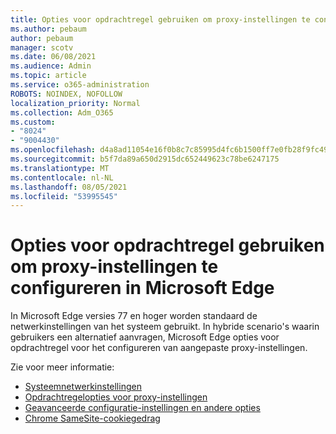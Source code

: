 ```yaml
---
title: Opties voor opdrachtregel gebruiken om proxy-instellingen te configureren in Microsoft Edge
ms.author: pebaum
author: pebaum
manager: scotv
ms.date: 06/08/2021
ms.audience: Admin
ms.topic: article
ms.service: o365-administration
ROBOTS: NOINDEX, NOFOLLOW
localization_priority: Normal
ms.collection: Adm_O365
ms.custom:
- "8024"
- "9004430"
ms.openlocfilehash: d4a8ad11054e16f0b8c7c85995d4fc6b1500ff7e0fb28f9fc495b7cff07dbb2e
ms.sourcegitcommit: b5f7da89a650d2915dc652449623c78be6247175
ms.translationtype: MT
ms.contentlocale: nl-NL
ms.lasthandoff: 08/05/2021
ms.locfileid: "53995545"
---
```

# <a name="use-command-line-options-to-configure-proxy-settings-in-microsoft-edge"></a>Opties voor opdrachtregel gebruiken om proxy-instellingen te configureren in Microsoft Edge

In Microsoft Edge versies 77 en hoger worden standaard de netwerkinstellingen van het systeem gebruikt. In hybride scenario's waarin gebruikers een alternatief aanvragen, Microsoft Edge opties voor opdrachtregel voor het configureren van aangepaste proxy-instellingen. 

Zie voor meer informatie:

- [Systeemnetwerkinstellingen](/deployedge/edge-learnmore-cmdline-options-proxy-settings#system-network-settings)
- [Opdrachtregelopties voor proxy-instellingen](/deployedge/edge-learnmore-cmdline-options-proxy-settings#system-network-settings)
- [Geavanceerde configuratie-instellingen en andere opties](https://go.microsoft.com/fwlink/?linkid=2134293)
- [Chrome SameSite-cookiegedrag](/office365/troubleshoot/miscellaneous/chrome-behavior-affects-applications)